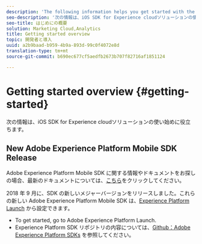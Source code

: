 ```yaml
---
description: 'The following information helps you get started with the iOS SDK for Experience Cloud Solutions '
seo-description: '次の情報は、iOS SDK for Experience cloudソリューションの使い始めに役立ちます '
seo-title: はじめにの概要
solution: Marketing Cloud,Analytics
title: Getting started overview
topic: 開発者と導入
uuid: a2b9baad-b959-4b9a-893d-99c0f4072e8d
translation-type: tm+mt
source-git-commit: b690ec677cf5aedfb2673b707f82716af1851124

---
```



# Getting started overview {#getting-started}

次の情報は、iOS SDK for Experience cloudソリューションの使い始めに役立ちます。

## New Adobe Experience Platform Mobile SDK Release

Adobe Experience Platform Mobile SDK に関する情報やドキュメントをお探しの場合、最新のドキュメントについては、[こちら](https://aep-sdks.gitbook.io/docs/)をクリックしてください。

2018 年 9 月に、SDK の新しいメジャーバージョンをリリースしました。これらの新しい Adobe Experience Platform Mobile SDK は、[Experience Platform Launch](https://www.adobe.com/experience-platform/launch.html) から設定できます。

* To get started, go to Adobe Experience Platform Launch.
* Experience Platform SDK リポジトリの内容については、[Github：Adobe Experience Platform SDKs](https://github.com/Adobe-Marketing-Cloud/acp-sdks) を参照してください。
